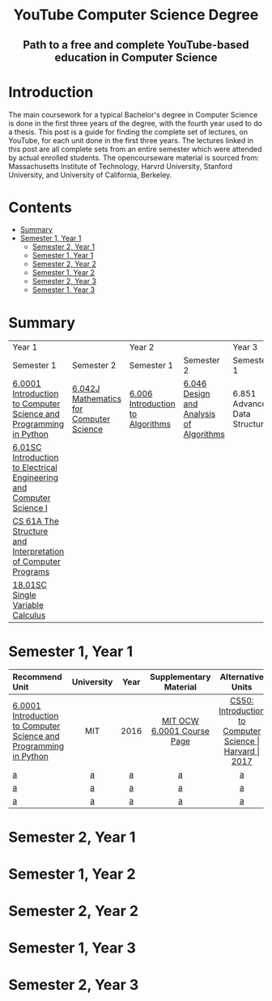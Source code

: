 <h1 align="center">YouTube Computer Science Degree</h1>
<h2 align="center">Path to a free and complete YouTube-based education in Computer Science</h2>

# Introduction
The main coursework for a typical Bachelor's degree in Computer Science is done in the first three years of the degree, with the fourth year used to do a thesis. This post is a guide for finding the complete set of lectures, on YouTube, for each unit done in the first three years. The lectures linked in this post are all complete sets from an entire semester which were attended by actual enrolled students. The opencourseware material is sourced from: Massachusetts Institute of Technology, Harvrd University, Stanford University, and University of California, Berkeley.

# Contents

- [Summary](#summary)
- [Semester 1, Year 1](#s1y1)
  - [Semester 2, Year 1](#s1y1)
  - [Semester 1, Year 1](#s2y1)
  - [Semester 2, Year 2](#s1y2)
  - [Semester 1, Year 2](#s2y2)
  - [Semester 2, Year 3](#s1y3)
  - [Semester 1, Year 3](#s2y3)


# Summary

<table>
	<tr>
		<td colspan="2">Year 1</td>
		<td colspan="2">Year 2</td>
		<td colspan="2">Year 3</td>
	</tr>
	<tr>
		<td>Semester 1</td>
		<td>Semester 2</td>
		<td>Semester 1</td>
		<td>Semester 2</td>
		<td>Semester 1</td>
		<td>Semester 2</td>
	</tr>
	<tr>
		<td><a href="https://www.youtube.com/watch?v=ytpJdnlu9ug&list=PLUl4u3cNGP63WbdFxL8giv4yhgdMGaZNA&index=1">6.0001 Introduction to Computer Science and Programming in Python</a></td>
		<td><a href="">6.042J Mathematics for Computer Science</a></td>
		<td><a href="">6.006 Introduction to Algorithms</a></td>
		<td><a href="">6.046 Design and Analysis of Algorithms</a></td>
		<td><a href=""></a>6.851 Advanced Data Structures</td>
		<td><a href=""></a></td>
	</tr>
	<tr>
		<td><a href="">6.01SC Introduction to Electrical Engineering and Computer Science I</a></td>
		<td><a href=""></a></td>
		<td><a href=""></a></td>
		<td><a href=""></a></td>
		<td><a href=""></a></td>
		<td><a href=""></a></td>
	</tr>
	<tr>
		<td><a href="">CS 61A The Structure and Interpretation of Computer Programs</a></td>
		<td><a href=""></a></td>
		<td><a href=""></a></td>
		<td><a href=""></a></td>
		<td><a href=""></a></td>
		<td><a href=""></a></td>
	</tr>
	<tr>
		<td><a href="">18.01SC Single Variable Calculus</a></td>
		<td><a href=""></a></td>
		<td><a href=""></a></td>
		<td><a href=""></a></td>
		<td><a href=""></a></td>
		<td><a href=""></a></td>
	</tr>

</table>

<!-- Semester 1, Year 1 | Semester 2, Year 1 | Semester 1, Year 2 | Semester 2, Year 2 | Semester 1, Year 3 | Semester 2, Year 3
:-- | :--: | :--: | :--: | :--: | :--:
[6.0001 Introduction to Computer Science and Programming in Python](https://www.youtube.com/watch?v=ytpJdnlu9ug&list=PLUl4u3cNGP63WbdFxL8giv4yhgdMGaZNA&index=1) | [a]() | [a]() | [a]() | [a]() | [a]()
[a]() | [a]() | [a]() | [a]() | [a]() | [a]()
[a]() | [a]() | [a]() | [a]() | [a]() | [a]()
[a]() | [a]() | [a]() | [a]() | [a]() | [a]() -->


# Semester 1, Year 1
Recommend Unit| University | Year | Supplementary Material | Alternative Units |
:-- | :--: | :--: | :--: | :--:
[6.0001 Introduction to Computer Science and Programming in Python](https://www.youtube.com/watch?v=ytpJdnlu9ug&list=PLUl4u3cNGP63WbdFxL8giv4yhgdMGaZNA&index=1) | MIT | 2016 | [MIT OCW 6.0001 Course Page](https://ocw.mit.edu/courses/electrical-engineering-and-computer-science/6-0001-introduction-to-computer-science-and-programming-in-python-fall-2016/) | [CS50: Introduction to Computer Science \| Harvard \| 2017](https://www.youtube.com/watch?v=y62zj9ozPOM&list=PLhQjrBD2T3828ZVcVzEIhsHVgjANGZveu)
[a]() | [a]() | [a]() | [a]() | [a]()
[a]() | [a]() | [a]() | [a]() | [a]()
[a]() | [a]() | [a]() | [a]() | [a]()

# Semester 2, Year 1

# Semester 1, Year 2

# Semester 2, Year 2

# Semester 1, Year 3

# Semester 2, Year 3
